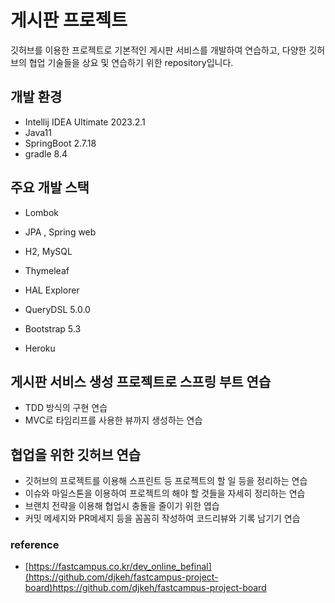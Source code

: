 # 게시판 프로젝트 
깃허브를 이용한 프로젝트로 기본적인 게시판 서비스를 개발하여 연습하고, 다양한 깃허브의 협업 기술들을 상요 및 연습하기 위한 repository입니다.

## 개발 환경
- Intellij IDEA Ultimate 2023.2.1
- Java11
- SpringBoot 2.7.18
- gradle 8.4

## 주요 개발 스택
- Lombok
- JPA , Spring web
- H2, MySQL
- Thymeleaf
- HAL Explorer

- QueryDSL 5.0.0
- Bootstrap 5.3
- Heroku

## 게시판 서비스 생성 프로젝트로 스프링 부트 연습
- TDD 방식의 구현 연습
- MVC로 타임리프를 사용한 뷰까지 생성하는 연습

## 협업을 위한 깃허브 연습
- 깃허브의 프로젝트를 이용해 스프린트 등 프로젝트의 할 일 등을 정리하는 연습
- 이슈와 마일스톤을 이용하여 프로젝트의 해야 할 것들을 자세히 정리하는 연습
- 브랜치 전략을 이용해 협업시 충돌을 줄이기 위한 엽습
- 커밋 메세지와 PR메세지 등을 꼼꼼히 작성하여 코드리뷰와 기록 남기기 연습

### reference
- [https://fastcampus.co.kr/dev_online_befinal](https://github.com/djkeh/fastcampus-project-board)https://github.com/djkeh/fastcampus-project-board
